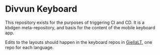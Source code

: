 # Divvun Keyboard

This repository exists for the purposes of triggering CI and CD. It is a kbdgen meta-repository, and basis for the content of the mobile keyboard app.


Edits to the layouts should happen in the keyboard repos in [GiellaLT](https://github.com/giellalt), one repo for each language.
